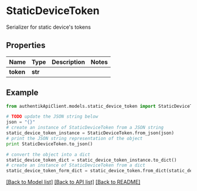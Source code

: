# StaticDeviceToken

Serializer for static device's tokens

## Properties
Name | Type | Description | Notes
------------ | ------------- | ------------- | -------------
**token** | **str** |  | 

## Example

```python
from authentikApiClient.models.static_device_token import StaticDeviceToken

# TODO update the JSON string below
json = "{}"
# create an instance of StaticDeviceToken from a JSON string
static_device_token_instance = StaticDeviceToken.from_json(json)
# print the JSON string representation of the object
print StaticDeviceToken.to_json()

# convert the object into a dict
static_device_token_dict = static_device_token_instance.to_dict()
# create an instance of StaticDeviceToken from a dict
static_device_token_form_dict = static_device_token.from_dict(static_device_token_dict)
```
[[Back to Model list]](../README.md#documentation-for-models) [[Back to API list]](../README.md#documentation-for-api-endpoints) [[Back to README]](../README.md)


